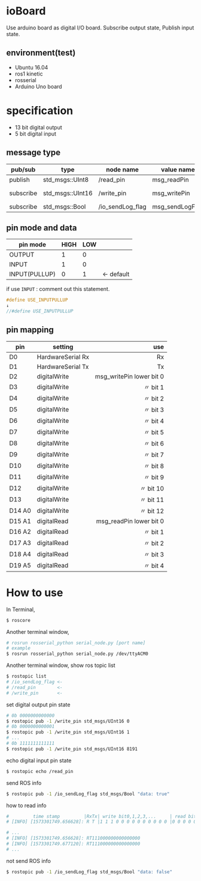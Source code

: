 # ioBoard
Use arduino board as digital I/O board. Subscribe output state, Publish input state.
## environment(test)
* Ubuntu 16.04
* ros1 kinetic
* rosserial
* Arduino Uno board

# specification
* 13 bit digital output
* 5 bit digital input

## message type

| pub/sub   | type             | node name        | value name      | data                   | default |
| --------- | ---------------- | ---------------- | --------------- | ---------------------- | ------- |
| publish   | std_msgs::UInt8  | /read_pin        | msg_readPin     | 5 bit  0b00000         | 0       |
| subscribe | std_msgs::UInt16 | /write_pin       | msg_writePin    | 13 bit 0b0000000000000 | 0       |
| subscribe | std_msgs::Bool   | /io_sendLog_flag | msg_sendLogFlag | bool                   | false   |

## pin mode and data
| pin mode      | HIGH | LOW |            |
| ------------- | ---- | --- | ---------- |
| OUTPUT        | 1    | 0   |            |
| INPUT         | 1    | 0   |            |
| INPUT(PULLUP) | 0    | 1   | <- default |

if use `INPUT` : comment out this statement.
```cpp
#define USE_INPUTPULLUP
↓
//#define USE_INPUTPULLUP
```

## pin mapping
| pin    | setting           | use                      |
| ------ | ----------------- | -----------------------: |
| D0     | HardwareSerial Rx | Rx                       |
| D1     | HardwareSerial Tx | Tx                       |
| D2     | digitalWrite      | msg_writePin lower bit 0 |
| D3     | digitalWrite      | 〃 bit 1                  |
| D4     | digitalWrite      | 〃 bit 2                  |
| D5     | digitalWrite      | 〃 bit 3                  |
| D6     | digitalWrite      | 〃 bit 4                  |
| D7     | digitalWrite      | 〃 bit 5                  |
| D8     | digitalWrite      | 〃 bit 6                  |
| D9     | digitalWrite      | 〃 bit 7                  |
| D10    | digitalWrite      | 〃 bit 8                  |
| D11    | digitalWrite      | 〃 bit 9                  |
| D12    | digitalWrite      | 〃 bit 10                 |
| D13    | digitalWrite      | 〃 bit 11                 |
| D14 A0 | digitalWrite      | 〃 bit 12                 |
| D15 A1 | digitalRead       | msg_readPin lower bit 0  |
| D16 A2 | digitalRead       | 〃 bit 1                  |
| D17 A3 | digitalRead       | 〃 bit 2                  |
| D18 A4 | digitalRead       | 〃 bit 3                  |
| D19 A5 | digitalRead       | 〃 bit 4                  |

# How to use

In Terminal,
```sh
$ roscore
```
Another terminal window, 
```sh
# rosrun rosserial_python serial_node.py [port name]
# example
$ rosrun rosserial_python serial_node.py /dev/ttyACM0
```
Another terminal window, show ros topic list
```sh
$ rostopic list
# /io_sendLog_flag <- 
# /read_pin        <- 
# /write_pin       <-
```
set digital output pin state
```sh
# 0b 0000000000000
$ rostopic pub -1 /write_pin std_msgs/UInt16 0
# 0b 0000000000001
$ rostopic pub -1 /write_pin std_msgs/UInt16 1
# ...
# 0b 1111111111111
$ rostopic pub -1 /write_pin std_msgs/UInt16 8191
```
echo digital input pin state
```sh
$ rostopic echo /read_pin
```
send ROS info
```sh
$ rostopic pub -1 /io_sendLog_flag std_msgs/Bool "data: true"
```
how to read info
```sh
#         time stamp         |RxTx| write bit0,1,2,3,...     | read bit 0,1,...
# [INFO] [1573301749.656628]: R T |1 1 1 0 0 0 0 0 0 0 0 0 0 |0 0 0 0 0

# ...
# [INFO] [1573301749.656628]: RT111000000000000000
# [INFO] [1573301749.677120]: RT111000000000000000
# ...
```
not send ROS info
```sh
$ rostopic pub -1 /io_sendLog_flag std_msgs/Bool "data: false"
```
